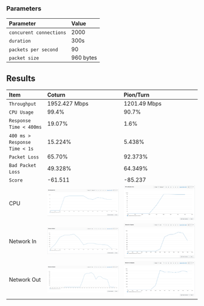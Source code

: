 
### Parameters

| Parameter | Value                |
| :-------- |:------------------------- |
| `concurent connections` | 2000 |
| `duration` | 300s |
| `packets per second` | 90 |
| `packet size` | 960 bytes |

## Results


|  Item | Coturn            |  Pion/Turn |
| :------------------------- |:------------------------- |:------------------------- |
| `Throughput` | 1952.427 Mbps |  1201.49 Mbps|
| `CPU Usage` | 99.4% |  90.7% |
| `Response Time < 400ms` | 19.07% |  1.6% |
| `400 ms > Response Time < 1s` | 15.224% |  5.438% |
| `Packet Loss` | 65.70% |  92.373% |
| `Bad Packet Loss` | 49.328% |  64.349% |
| `Score` | -61.511 |  -85.237 |
| CPU | ![](coturn/cpu.png) |  ![](pion/cpu.png) |
| Network In | ![](coturn/network-in.png) |  ![](pion/network-in.png) |
| Network Out | ![](coturn/network-out.png) |  ![](pion/network-out.png) |